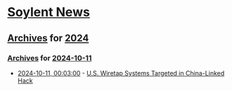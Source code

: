 # [Soylent News](../../../README.md)

## [Archives](../../index.md) for [2024](../index.md)

### [Archives](../../index.md) for [2024-10-11](index.md)

* [2024-10-11, 00:03:00](https://soylentnews.org/article.pl?sid=24/10/09/1717251&from=rss) - [U.S. Wiretap Systems Targeted in China-Linked Hack](https://soylentnews.org/article.pl?sid=24/10/09/1717251&from=rss)
